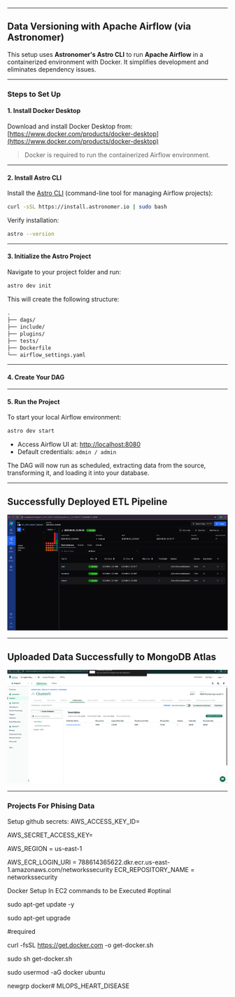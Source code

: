 
---

##  Data Versioning with Apache Airflow (via Astronomer)

This setup uses **Astronomer's Astro CLI** to run **Apache Airflow** in a containerized environment with Docker. It simplifies development and eliminates dependency issues.

---

###  Steps to Set Up

#### 1. **Install Docker Desktop**

Download and install Docker Desktop from:
 [https://www.docker.com/products/docker-desktop](https://www.docker.com/products/docker-desktop)

> Docker is required to run the containerized Airflow environment.

---

#### 2. **Install Astro CLI**

Install the [Astro CLI](https://docs.astronomer.io/astro/cli/install-cli) (command-line tool for managing Airflow projects):

```bash
curl -sSL https://install.astronomer.io | sudo bash
```

Verify installation:

```bash
astro --version
```

---

#### 3. **Initialize the Astro Project**

Navigate to your project folder and run:

```bash
astro dev init
```

This will create the following structure:

```
.
├── dags/
├── include/
├── plugins/
├── tests/
├── Dockerfile
└── airflow_settings.yaml
```

---

#### 4. **Create Your DAG**

---

#### 5. **Run the Project**

To start your local Airflow environment:

```bash
astro dev start
```

* Access Airflow UI at: [http://localhost:8080](http://localhost:8080)
* Default credentials: `admin / admin`

The DAG will now run as scheduled, extracting data from the source, transforming it, and loading it into your database.

---




##  Successfully Deployed ETL Pipeline

![Airflow UI Screenshot](https://raw.githubusercontent.com/Gangasagarhl/MLOPS_HEART_DISEASE/main/airflow_succes.png)

---

##  Uploaded Data Successfully to MongoDB Atlas

![MongoDB Upload Screenshot](https://raw.githubusercontent.com/Gangasagarhl/MLOPS_HEART_DISEASE/main/database.png)


---



### Projects For Phising Data

Setup github secrets:
AWS_ACCESS_KEY_ID=

AWS_SECRET_ACCESS_KEY=

AWS_REGION = us-east-1

AWS_ECR_LOGIN_URI = 788614365622.dkr.ecr.us-east-1.amazonaws.com/networkssecurity
ECR_REPOSITORY_NAME = networkssecurity


Docker Setup In EC2 commands to be Executed
#optinal

sudo apt-get update -y

sudo apt-get upgrade

#required

curl -fsSL https://get.docker.com -o get-docker.sh

sudo sh get-docker.sh

sudo usermod -aG docker ubuntu

newgrp docker# MLOPS_HEART_DISEASE

